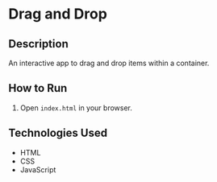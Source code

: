 
# Drag and Drop

## Description
An interactive app to drag and drop items within a container.

## How to Run
1. Open `index.html` in your browser.

## Technologies Used
- HTML
- CSS
- JavaScript
